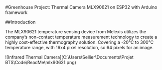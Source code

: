 #Greenhouse Project: Thermal Camera MLX90621 on ESP32 with Arduino framework

##Introduction

The MLX90621 temperature sensing device from Melexis utilizes the company’s non-contact temperature measurement technology to create a highly cost-effective thermography solution. Covering a -20°C to 300°C temperature range, with 16x4 pixel resolution, so 64 pixels for an image.

![Infrared Thermal Camera](C:\Users\Sellier\Documents\Projet BTS\Code\ReadMe\mlx90621.png)
